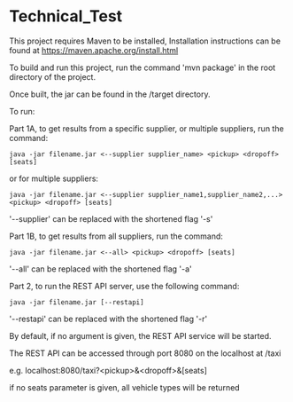# Technical_Test
This project requires Maven to be installed, Installation instructions can be found at https://maven.apache.org/install.html

To build and run this project, run the command 'mvn package' in the root directory of the project.

Once built, the jar can be found in the /target directory.

To run:

Part 1A, to get results from a specific supplier, or multiple suppliers, run the command:

	java -jar filename.jar <--supplier supplier_name> <pickup> <dropoff> [seats]

or for multiple suppliers:

	java -jar filename.jar <--supplier supplier_name1,supplier_name2,...> <pickup> <dropoff> [seats]

'--supplier' can be replaced with the shortened flag '-s'

Part 1B, to get results from all suppliers, run the command:

	java -jar filename.jar <--all> <pickup> <dropoff> [seats]

'--all' can be replaced with the shortened flag '-a'

Part 2, to run the REST API server, use the following command:

	java -jar filename.jar [--restapi]

'--restapi' can be replaced with the shortened flag '-r'

By default, if no argument is given, the REST API service will be started.

The REST API can be accessed through port 8080 on the localhost at /taxi 

e.g. localhost:8080/taxi?\<pickup\>&\<dropoff\>&[seats]

if no seats parameter is given, all vehicle types will be returned

	
